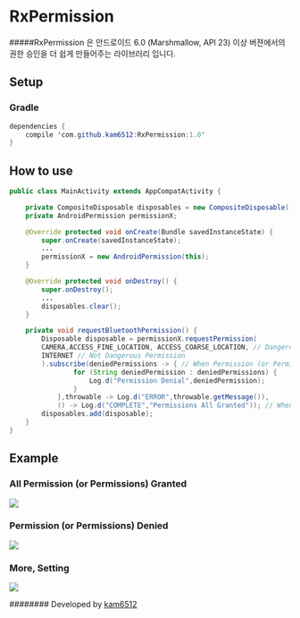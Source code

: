 # RxPermission
#####RxPermission 은 안드로이드 6.0 (Marshmallow, API 23) 이상 버젼에서의 권한 승인을 더 쉽게 만들어주는 라이브러리 입니다. 



## Setup

### Gradle

```java
dependencies {
    compile 'com.github.kam6512:RxPermission:1.0'
}
```




## How to use
```java
public class MainActivity extends AppCompatActivity {

    private CompositeDisposable disposables = new CompositeDisposable();
    private AndroidPermission permissionX;

    @Override protected void onCreate(Bundle savedInstanceState) {
        super.onCreate(savedInstanceState);
        ...
        permissionX = new AndroidPermission(this);
    }

    @Override protected void onDestroy() {
        super.onDestroy();
        ...
        disposables.clear();
    }

    private void requestBluetoothPermission() {
        Disposable disposable = permissionX.requestPermission(
        CAMERA,ACCESS_FINE_LOCATION, ACCESS_COARSE_LOCATION, // Dangerous Permissions
        INTERNET // Not Dangerous Permission
        ).subscribe(deniedPermissions -> { // When Permission (or Permissions) Denied
            	for (String deniedPermission : deniedPermissions) {
                	Log.d("Permission Denial",deniedPermission);
            	}
        	},throwable -> Log.d("ERROR",throwable.getMessage()),
        	() -> Log.d("COMPLETE","Permissions All Granted")); // When Permission(or Permissions All) Granted
        disposables.add(disposable);
    }
}
```

## Example
### All Permission (or Permissions) Granted
![](https://github.com/kam6512/RxPermission/blob/master/art/AndroidPermission%20All%20Granted.gif?raw=true)

### Permission (or Permissions) Denied
![](https://github.com/kam6512/RxPermission/blob/master/art/AndroidPermission%20Denial.gif?raw=true)

### More, Setting
![](https://github.com/kam6512/RxPermission/blob/master/art/AndroidPermission%20Setting.gif?raw=true)

######## Developed by [kam6512](https://kam6512.github.io/)
